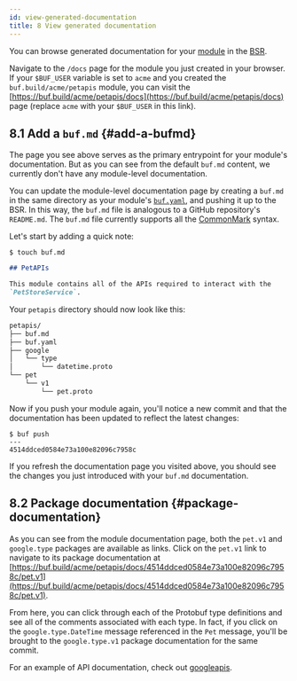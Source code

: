 ```yaml
---
id: view-generated-documentation
title: 8 View generated documentation
---
```


You can browse generated documentation for your
[module](/bsr/explanation.mdx#modules) in the [BSR](/bsr/explanation.mdx).

Navigate to the `/docs` page for the module you just created in your browser. If
your `$BUF_USER` variable is set to `acme` and you created the
`buf.build/acme/petapis` module, you can visit the
[https://buf.build/acme/petapis/docs](https://buf.build/acme/petapis/docs) page
(replace `acme` with your `$BUF_USER` in this link).

## 8.1 Add a `buf.md` {#add-a-bufmd}

The page you see above serves as the primary entrypoint for your module's
documentation. But as you can see from the default `buf.md` content, we
currently don't have any module-level documentation.

You can update the module-level documentation page by creating a `buf.md` in the
same directory as your module's [`buf.yaml`](/configuration/v1/buf-yaml.md),
and pushing it up to the BSR. In this way, the `buf.md` file is analogous to a
GitHub repository's `README.md`. The `buf.md` file currently supports all the
[CommonMark](https://commonmark.org) syntax.

Let's start by adding a quick note:

```terminal
$ touch buf.md
```

```markdown title="buf.md"
## PetAPIs

This module contains all of the APIs required to interact with the
`PetStoreService`.
```

Your `petapis` directory should now look like this:

```sh
petapis/
├── buf.md
├── buf.yaml
├── google
│   └── type
│       └── datetime.proto
└── pet
    └── v1
        └── pet.proto
```

Now if you push your module again, you'll notice a new commit and that the
documentation has been updated to reflect the latest changes:

```terminal
$ buf push
---
4514ddced0584e73a100e82096c7958c
```

If you refresh the documentation page you visited above, you should see the
changes you just introduced with your `buf.md` documentation.

## 8.2 Package documentation {#package-documentation}

As you can see from the module documentation page, both the `pet.v1` and
`google.type` packages are available as links. Click on the `pet.v1` link to
navigate to its package documentation at
[https://buf.build/acme/petapis/docs/4514ddced0584e73a100e82096c7958c/pet.v1](https://buf.build/acme/petapis/docs/4514ddced0584e73a100e82096c7958c/pet.v1).

From here, you can click through each of the Protobuf type definitions and see
all of the comments associated with each type. In fact, if you click on the
`google.type.DateTime` message referenced in the `Pet` message, you'll be
brought to the `google.type.v1` package documentation for the same commit.

For an example of API documentation, check out
[googleapis](https://buf.build/googleapis/googleapis/docs).
